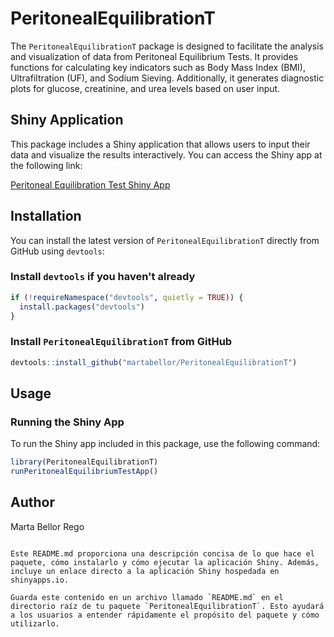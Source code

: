 # PeritonealEquilibrationT

The `PeritonealEquilibrationT` package is designed to facilitate the analysis and visualization of data from Peritoneal Equilibrium Tests. It provides functions for calculating key indicators such as Body Mass Index (BMI), Ultrafiltration (UF), and Sodium Sieving. Additionally, it generates diagnostic plots for glucose, creatinine, and urea levels based on user input.

## Shiny Application

This package includes a Shiny application that allows users to input their data and visualize the results interactively. You can access the Shiny app at the following link:

[Peritoneal Equilibration Test Shiny App](https://vtj3ex-marta0bello.shinyapps.io/shinyapp/)

## Installation

You can install the latest version of `PeritonealEquilibrationT` directly from GitHub using `devtools`:

### Install `devtools` if you haven't already

```r
if (!requireNamespace("devtools", quietly = TRUE)) {
  install.packages("devtools")
}
```

### Install `PeritonealEquilibrationT` from GitHub

```r
devtools::install_github("martabellor/PeritonealEquilibrationT")
```

## Usage

### Running the Shiny App

To run the Shiny app included in this package, use the following command:

```r
library(PeritonealEquilibrationT)
runPeritonealEquilibriumTestApp()
```

## Author

Marta Bellor Rego

```

Este README.md proporciona una descripción concisa de lo que hace el paquete, cómo instalarlo y cómo ejecutar la aplicación Shiny. Además, incluye un enlace directo a la aplicación Shiny hospedada en shinyapps.io.

Guarda este contenido en un archivo llamado `README.md` en el directorio raíz de tu paquete `PeritonealEquilibrationT`. Esto ayudará a los usuarios a entender rápidamente el propósito del paquete y cómo utilizarlo.
